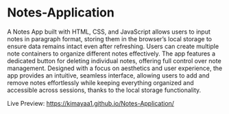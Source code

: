 # Notes-Application
A Notes App built with HTML, CSS, and JavaScript allows users to input notes in paragraph format, storing them in the browser’s local storage to ensure data remains intact even after refreshing. Users can create multiple note containers to organize different notes effectively. The app features a dedicated button for deleting individual notes, offering full control over note management. Designed with a focus on aesthetics and user experience, the app provides an intuitive, seamless interface, allowing users to add and remove notes effortlessly while keeping everything organized and accessible across sessions, thanks to the local storage functionality.

Live Preview: https://kimayaa1.github.io/Notes-Application/
